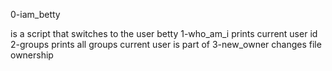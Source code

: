 0-iam_betty

 is a script that switches to the user betty
1-who_am_i prints current user id
2-groups prints all groups current user is part of
3-new_owner changes file ownership
